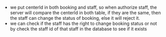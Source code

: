 * we put centerId in both booking and staff, so when authorize staff, the server will compare the centerId in both table, if they are the same, then the staff can change the status of booking, else it will reject it.  
* we can check if the staff has the right to change booking status or not by check the staff id of that staff in the database to see if it exists
